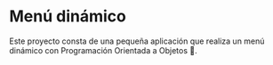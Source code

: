 # Menú dinámico

Este proyecto consta de una pequeña aplicación que realiza un menú dinámico con Programación Orientada a Objetos 🧩.

